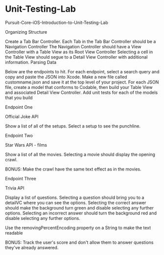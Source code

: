 # Unit-Testing-Lab
Pursuit-Core-iOS-Introduction-to-Unit-Testing-Lab

Organizing Structure

Create a Tab Bar Controller.
Each Tab in the Tab Bar Controller should be a Navigation Controller
The Navigation Controller should have a View Controller with a Table View as its Root View Controller
Selecting a cell in the Table View should segue to a Detail View Controller with additional information.
Parsing Data

Below are the endpoints to hit. For each endpoint, select a search query and copy and paste the JSON into Xcode. Make a new file called customname.json and save it at the top level of your project. For each JSON file, create a model that conforms to Codable, then build your Table View and associated Detail View Controller.
Add unit tests for each of the models that you build

Endpoint One

Official Joke API

Show a list of all of the setups. Select a setup to see the punchline.

Endpoint Two

Star Wars API - films

Show a list of all the movies. Selecting a movie should display the opening crawl.

BONUS: Make the crawl have the same text effect as in the movies.

Endpoint Three

Trivia API

Display a list of questions. Selecting a question should bring you to a detailVC where you can see the options. Selecting the correct answer should make the background turn green and disable selecting any further options. Selecting an incorrect answer should turn the background red and disable selecting any further options.

Use the removingPercentEncoding property on a String to make the text readable

BONUS: Track the user's score and don't allow them to answer questions they've already answered.
